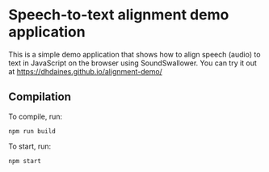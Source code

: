 # Speech-to-text alignment demo application

This is a simple demo application that shows how to align speech
(audio) to text in JavaScript on the browser using SoundSwallower.
You can try it out at https://dhdaines.github.io/alignment-demo/

## Compilation

To compile, run:

```
npm run build
```

To start, run:

```
npm start
```
